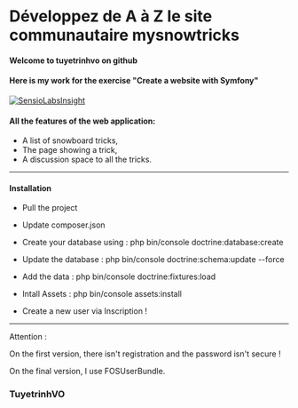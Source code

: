 # Développez de A à Z le site communautaire mysnowtricks
#### Welcome to tuyetrinhvo on github
#### Here is my work for the exercise "Create a website with Symfony"

[![SensioLabsInsight](https://insight.sensiolabs.com/projects/7bdef94a-48e3-4f26-b71f-f0821d8cd9af/mini.png)](https://insight.sensiolabs.com/projects/7bdef94a-48e3-4f26-b71f-f0821d8cd9af)

#### All the features of the web application:

* A list of snowboard tricks,
* The page showing a trick,
* A discussion space to all the tricks.
-----------------------------------------------------
#### Installation
* Pull the project
* Update composer.json
* Create your database using  : php bin/console doctrine:database:create
* Update the database : php bin/console doctrine:schema:update --force
* Add the data : php bin/console doctrine:fixtures:load
* Intall Assets : php bin/console assets:install

* Create a new user via Inscription !

-----------------------------------------------------

Attention :

On the first version, there isn't registration and the password isn't secure !

On the final version, I use FOSUserBundle.

### TuyetrinhVO
